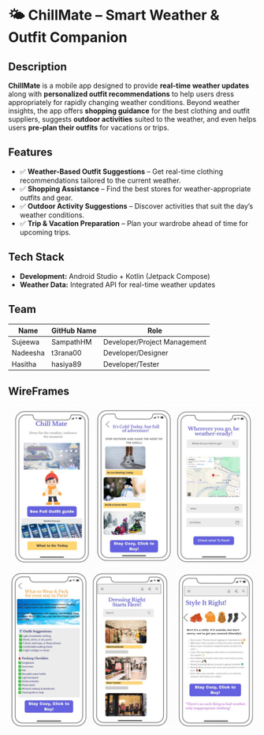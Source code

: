 # 🌤️ ChillMate – Smart Weather & Outfit Companion  

## Description  

**ChillMate** is a mobile app designed to provide **real-time weather updates** along with **personalized outfit recommendations** to help users dress appropriately for rapidly changing weather conditions. Beyond weather insights, the app offers **shopping guidance** for the best clothing and outfit suppliers, suggests **outdoor activities** suited to the weather, and even helps users **pre-plan their outfits** for vacations or trips.  

## Features  

- ✅ **Weather-Based Outfit Suggestions** – Get real-time clothing recommendations tailored to the current weather.  
- ✅ **Shopping Assistance** – Find the best stores for weather-appropriate outfits and gear.  
- ✅ **Outdoor Activity Suggestions** – Discover activities that suit the day’s weather conditions.  
- ✅ **Trip & Vacation Preparation** – Plan your wardrobe ahead of time for upcoming trips.  

## Tech Stack  

- **Development:** Android Studio + Kotlin (Jetpack Compose)  
- **Weather Data:** Integrated API for real-time weather updates

## Team

| Name               | GitHub Name      | Role                           |
| ------------------ | ---------------- | ------------------------------ |
| Sujeewa            | SampathHM        | Developer/Project Management   |
| Nadeesha           | t3rana00         | Developer/Designer             |
| Hasitha            | hasiya89         | Developer/Tester               |

## WireFrames

![Home Screen Wireframe](docs/Chillmate%20readme2.jpeg)
![Home Screen Wireframe](docs/Chillmate%20readme1.jpeg)

